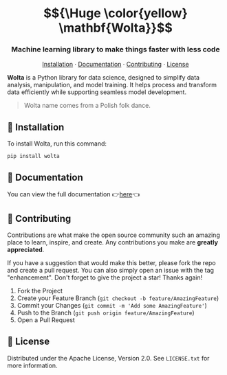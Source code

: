 
<h1 align="center"> 
$${\Huge \color{yellow} \mathbf{Wolta}}$$
</h1>

<h3 align="center">
	Machine learning library to make things faster with less code
</h3>

<p align="center">
	<a href="#-installation">Installation</a>
	&middot;
	<a href="#-documentation">Documentation</a>
  &middot;
  <a href="#-contributing">Contributing</a>
  &middot;
  <a href="#-license">License</a>

</p>

**Wolta** is a Python library for data science, designed to simplify data analysis, manipulation, and model training. It helps process and transform data efficiently while supporting seamless model development.

> Wolta name comes from a Polish folk dance.

## 🚀 Installation

To install Wolta, run this command:
```
pip install wolta
```

## 📖 Documentation
You can view the full documentation 👉[here](https://wolta-docs.readthedocs.io/en/latest/)👈

## 🤝 Contributing
Contributions are what make the open source community such an amazing place to learn, inspire, and create. Any contributions you make are **greatly appreciated**.

If you have a suggestion that would make this better, please fork the repo and create a pull request. You can also simply open an issue with the tag "enhancement".
Don't forget to give the project a star! Thanks again!

1. Fork the Project
2. Create your Feature Branch (`git checkout -b feature/AmazingFeature`)
3. Commit your Changes (`git commit -m 'Add some AmazingFeature'`)
4. Push to the Branch (`git push origin feature/AmazingFeature`)
5. Open a Pull Request

## 📜 License
Distributed under the Apache License, Version 2.0. See `LICENSE.txt` for more information.

